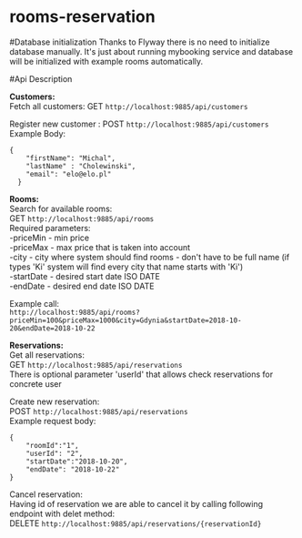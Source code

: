 # rooms-reservation

#Database initialization
Thanks to Flyway there is no need to initialize database manually. It's just about running mybooking service and database will be initialized with example rooms automatically.

#Api Description


**Customers:**  
Fetch all customers: 
GET `http://localhost:9885/api/customers`

Register new customer : 
POST `http://localhost:9885/api/customers`
Example Body:
  ```  
  {
      "firstName": "Michal",
      "lastName" : "Cholewinski",
      "email": "elo@elo.pl"
    }
  ```


**Rooms:**  
Search for available rooms:  
GET `http://localhost:9885/api/rooms`  
Required parameters:  
-priceMin - min price  
-priceMax - max price that is taken into account  
-city - city where system should find rooms - don't have to be full name (if types 'Ki' system will find every city that name starts with 'Ki')  
-startDate - desired start date ISO DATE  
-endDate  - desired end date ISO DATE  




Example call:  
`http://localhost:9885/api/rooms?priceMin=100&priceMax=1000&city=Gdynia&startDate=2018-10-20&endDate=2018-10-22`  

**Reservations:**    
Get all reservations:  
GET `http://localhost:9885/api/reservations`  
There is optional parameter 'userId' that allows check reservations for concrete user  


Create new reservation:  
POST `http://localhost:9885/api/reservations`  
Example request body:  
```
{
	"roomId":"1",
	"userId": "2",
	"startDate":"2018-10-20",
	"endDate": "2018-10-22"
}
```  


Cancel reservation:  
Having id of reservation we are able to cancel it by calling following endpoint with delet method:  
DELETE `http://localhost:9885/api/reservations/{reservationId}`  